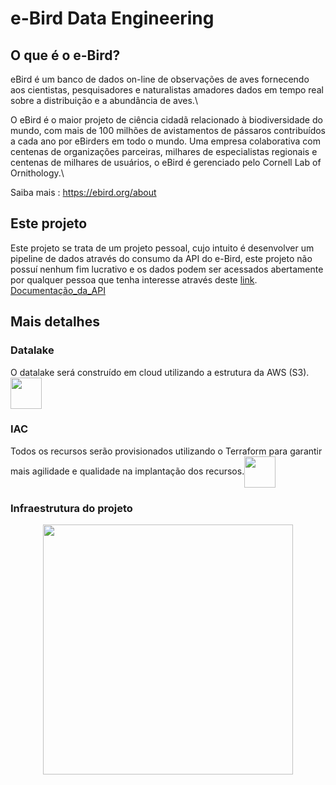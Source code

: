 # e-Bird Data Engineering
## O que é o e-Bird?
eBird é um banco de dados on-line de observações de aves fornecendo aos cientistas, pesquisadores e naturalistas amadores dados em tempo real sobre a distribuição e a abundância de aves.\

O eBird é o maior projeto de ciência cidadã relacionado à biodiversidade do mundo, com mais de 100 milhões de avistamentos de pássaros contribuídos a cada ano por eBirders em todo o mundo. Uma empresa colaborativa com centenas de organizações parceiras, milhares de especialistas regionais e centenas de milhares de usuários, o eBird é gerenciado pelo Cornell Lab of Ornithology.\

Saiba mais : https://ebird.org/about

## Este projeto
Este projeto se trata de um projeto pessoal, cujo intuito é desenvolver um pipeline de dados através do consumo da API do e-Bird, este projeto não possuí nenhum fim lucrativo e os dados podem ser acessados abertamente por qualquer pessoa que tenha interesse através deste [link](https://science.ebird.org/pt-BR/use-ebird-data).\
[Documentação_da_API](https://documenter.getpostman.com/view/664302/S1ENwy59)

## Mais detalhes
### Datalake
O datalake será construído em cloud utilizando a estrutura da AWS (S3). <img align="center" height="50" width="50" src="https://user-images.githubusercontent.com/63247260/204093780-c383801a-0f86-4e9c-8504-8edfe508189e.png">


### IAC
Todos os recursos serão provisionados utilizando o Terraform para garantir mais agilidade e qualidade na implantação dos recursos.<img align="center" height="50" width="50" src="https://user-images.githubusercontent.com/63247260/204093858-e2e7d68a-0f2e-4bc9-b30d-29ce45020b0f.png">

### Infraestrutura do projeto
<p align=center>
  <img src="https://drive.google.com/file/d/1jqO1JQFM_drGbjKAcDjWwIYRLBB6s_cD/view?usp=sharing" height=400/>
  </p>
<p align=center>





